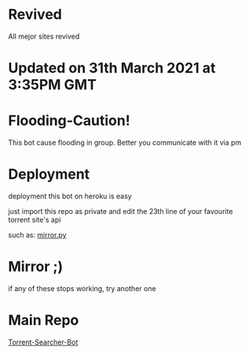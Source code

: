 # Revived
All mejor sites revived
# Updated on 31th March 2021 at 3:35PM GMT
# Flooding-Caution!
This bot cause flooding in group. Better you communicate with it via pm

# Deployment
deployment this bot on heroku is easy

just import this repo as private and edit the 23th line of your favourite torrent site's api

such as: [mirror.py](https://github.com/devillD/Torrent-Searcher/blob/26c0fa52966cf2b73846feb3768377fe4e6fab34/mirror.py#L23)

# Mirror ;)
if any of these stops working, try another one

# Main Repo
[Torrent-Searcher-Bot](https://github.com/BaraniARR/Torrent-Searcher-Bot/tree/main)
